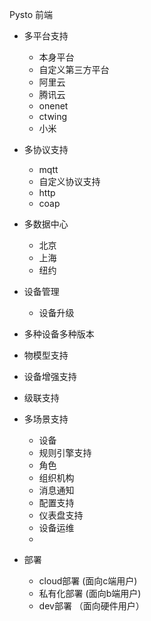 Pysto 前端

- 多平台支持
  - 本身平台
  - 自定义第三方平台
  - 阿里云
  - 腾讯云
  - onenet
  - ctwing
  - 小米

- 多协议支持
  - mqtt
  - 自定义协议支持
  - http
  - coap
 
- 多数据中心
  - 北京
  - 上海
  - 纽约
- 设备管理
  - 设备升级
- 多种设备多种版本
- 物模型支持
- 设备增强支持
- 级联支持
- 多场景支持
  - 设备
  - 规则引擎支持
  - 角色
  - 组织机构
  - 消息通知
  - 配置支持
  - 仪表盘支持
  - 设备运维
  - 
- 部署
  - cloud部署 (面向c端用户)
  - 私有化部署 (面向b端用户)
  - dev部署 （面向硬件用户）
